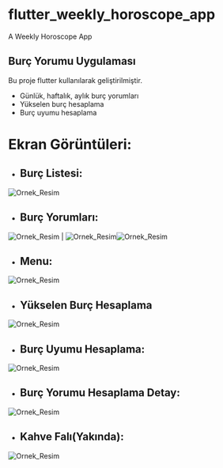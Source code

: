 # flutter_weekly_horoscope_app

A Weekly Horoscope App

## Burç Yorumu Uygulaması

Bu proje flutter kullanılarak geliştirilmiştir.

- Günlük, haftalık, aylık burç yorumları
- Yükselen burç hesaplama 
- Burç uyumu hesaplama

# Ekran Görüntüleri:

- ## Burç Listesi:

![Ornek_Resim](https://i.ibb.co/ph3Ljq0/1.png)

- ## Burç Yorumları: 

![Ornek_Resim](https://i.ibb.co/RP2nBqS/2.png)  |  ![Ornek_Resim](https://i.ibb.co/QPKzhP8/3.png)![Ornek_Resim](https://i.ibb.co/rk4GLp9/4.png)

- ## Menu:

![Ornek_Resim](https://i.ibb.co/8P4sHyd/5.png)

- ## Yükselen Burç Hesaplama

![Ornek_Resim](https://i.ibb.co/mRsPmKP/6.png)

- ## Burç Uyumu Hesaplama:

![Ornek_Resim](https://i.ibb.co/TcrR7D8/7.png)

- ## Burç Yorumu Hesaplama Detay:

![Ornek_Resim](https://i.ibb.co/Gtxs13y/8.png)

- ## Kahve Falı(Yakında):

![Ornek_Resim](https://i.ibb.co/ZzYyyTX/9.png)
